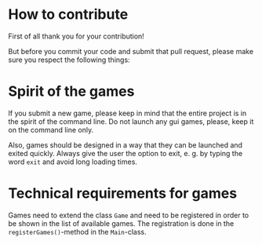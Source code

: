 # How to contribute
First of all thank you for your contribution!

But before you commit your code and submit that pull request, please make sure you respect the following things:

# Spirit of the games
If you submit a new game, please keep in mind that the entire project is in the spirit of the command line. Do not launch any gui games, please, keep it on the command line only.

Also, games should be designed in a way that they can be launched and exited quickly. Always give the user the option to exit, e. g. by typing the word `exit` and avoid long loading times.

# Technical requirements for games
Games need to extend the class `Game` and need to be registered in order to be shown in the list of available games. The registration is done in the `registerGames()`-method in the `Main`-class.